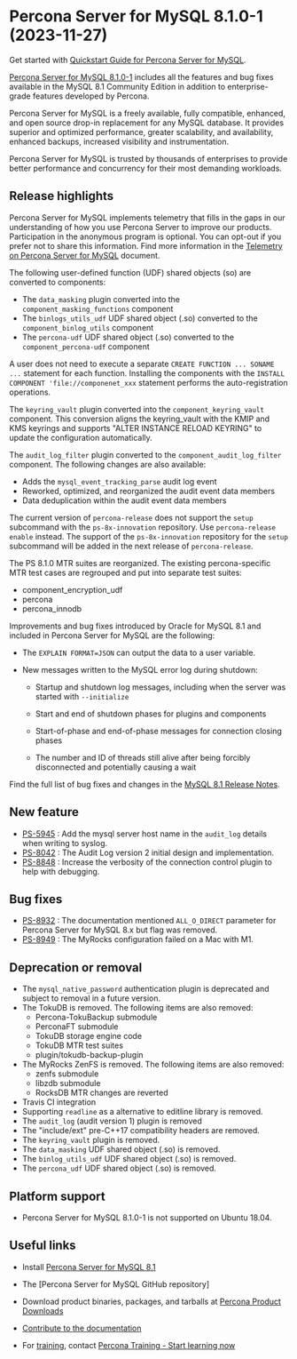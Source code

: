 # Percona Server for MySQL 8.1.0-1 (2023-11-27)

Get started with [Quickstart Guide for Percona Server for MySQL].

[Percona Server for MySQL 8.1.0-1] includes all the features and bug fixes available in the
MySQL 8.1 Community Edition in addition to enterprise-grade features developed by Percona.

Percona Server for MySQL is a freely available, fully compatible, enhanced, and open source drop-in replacement for any MySQL database. It provides superior and optimized performance, greater scalability, and availability, enhanced backups, increased visibility and instrumentation.

Percona Server for MySQL is trusted by thousands of enterprises to provide better performance and concurrency for their most demanding workloads.

## Release highlights

Percona Server for MySQL implements telemetry that fills in the gaps in our understanding of how you use Percona Server to improve our products. Participation in the anonymous program is optional. You can opt-out if you prefer not to share this information. Find more information in the [Telemetry on Percona Server for MySQL](../telemetry.md) document.

The following user-defined function (UDF) shared objects (so) are converted to components:

* The `data_masking` plugin converted into the `component_masking_functions` component
* The `binlogs_utils_udf` UDF shared object (.so) converted to the `component_binlog_utils` component
* The `percona-udf` UDF shared object (.so) converted to the `component_percona-udf` component

A user does not need to execute a separate `CREATE FUNCTION ... SONAME ...` statement for each function. Installing the components with the `INSTALL COMPONENT 'file://componenet_xxx` statement performs the auto-registration operations.

The `keyring_vault` plugin converted into the `component_keyring_vault` component. This conversion aligns the keyring_vault with the KMIP and KMS keyrings and supports "ALTER INSTANCE RELOAD KEYRING" to update the configuration automatically.

The `audit_log_filter` plugin converted to the `component_audit_log_filter` component. The following changes are also available:

* Adds the `mysql_event_tracking_parse` audit log event
* Reworked, optimized, and reorganized the audit event data members
* Data deduplication within the audit event data members

The current version of `percona-release` does not support the `setup` subcommand with the `ps-8x-innovation` repository. Use `percona-release enable` instead. The support of the `ps-8x-innovation` repository for the `setup` subcommand will be added in the next release of `percona-release`.

The PS 8.1.0 MTR suites are reorganized. The existing percona-specific MTR test cases are regrouped and put into separate test suites:

* component_encryption_udf
* percona
* percona_innodb

Improvements and bug fixes introduced by Oracle for MySQL 8.1 and included in Percona Server for MySQL are the following:

* The `EXPLAIN FORMAT=JSON` can output the data to a user variable.

* New messages written to the MySQL error log during shutdown:

    * Startup and shutdown log messages, including when the server was started with `--initialize`

    * Start and end of shutdown phases for plugins and components

    * Start-of-phase and end-of-phase messages for connection closing phases

    * The number and ID of threads still alive after being forcibly disconnected and potentially causing a wait


Find the full list of bug fixes and changes in the [MySQL 8.1 Release Notes].

## New feature

* [PS-5945] : Add the mysql server host name in the `audit_log` details when writing to syslog.
* [PS-8042] : The Audit Log version 2 initial design and implementation.
* [PS-8848] : Increase the verbosity of the connection control plugin to help with debugging.

## Bug fixes

* [PS-8932] : The documentation mentioned `ALL_O_DIRECT` parameter for Percona Server for MySQL 8.x but flag was removed.
* [PS-8949] : The MyRocks configuration failed on a Mac with M1.

## Deprecation or removal

* The `mysql_native_password` authentication plugin is deprecated and subject to removal in a future version.
* The TokuDB is removed. The following items are also removed:
    * Percona-TokuBackup submodule
    * PerconaFT submodule
    * TokuDB storage engine code
    * TokuDB MTR test suites
    * plugin/tokudb-backup-plugin
* The MyRocks ZenFS is removed. The following items are also removed:
    * zenfs submodule
    * libzdb submodule
    * RocksDB MTR changes are reverted
* Travis CI integration
* Supporting `readline` as a alternative to editline library is removed.
* The `audit_log` (audit version 1) plugin is removed
* The "include/ext" pre-C++17 compatibility headers are removed.
* The `keyring_vault` plugin is removed.
* The `data_masking` UDF shared object (.so) is removed.
* The `binlog_utils_udf` UDF shared object (.so) is removed.
* The `percona_udf` UDF shared object (.so) is removed.

## Platform support

* Percona Server for MySQL 8.1.0-1 is not supported on Ubuntu 18.04.

## Useful links

* Install [Percona Server for MySQL 8.1]

* The [Percona Server for MySQL GitHub repository]

* Download product binaries, packages, and tarballs at [Percona Product Downloads]

* [Contribute to the documentation]

* For [training], contact [Percona Training - Start learning now]


[PS-5945]: https://jira.percona.com/browse/PS-5945
[PS-8042]: https://jira.percona.com/browse/PS-8042
[PS-8848]: https://jira.percona.com/browse/PS-8848
[PS-8932]: https://jira.percona.com/browse/PS-8932
[PS-8949]: https://jira.percona.com/browse/PS-8949

[Quickstart Guide for Percona Server for MySQL]: ../quickstart-overview.md
[Percona Server for MySQL 8.1.0-1]: https://www.percona.com/software/mysql-database/percona-server
[MySQL 8.1 Release Notes]: https://dev.mysql.com/doc/relnotes/mysql/8.1/en/
[Percona Server for MySQL 8.1]: https://docs.percona.com/percona-server/8.1/installation.html
[Percona Server for MySQL from 5.7 to 8.]: https://docs.percona.com/percona-server/8.0/upgrading_guide.html
[Percona Server for MySQL GitHub location]: https://github.com/percona/percona-server
[Percona Product Downloads]: https://www.percona.com/downloads
[Contribute to the documentation]: https://github.com/percona/psmysql-docs/blob/8.0/contributing.md
[training]: https://www.percona.com/training
[Percona Training - Start learning now]: https://learn.percona.com/contact-me